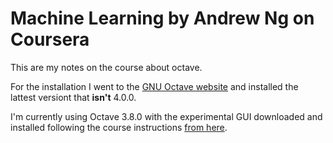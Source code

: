 # Machine Learning by Andrew Ng on Coursera

This are my notes on the course about octave.

For the installation I went to the [GNU Octave website](https://www.gnu.org/software/octave/) and installed the lattest versiont that **isn't** 4.0.0.

I'm currently using Octave 3.8.0 with the experimental GUI downloaded and installed following the course instructions [from here](https://sourceforge.net/projects/octave/files/Octave%20MacOSX%20Binary/2013-12-30%20binary%20installer%20of%20Octave%203.8.0%20for%20OSX%2010.9.1%20%28beta%29/GNU_Octave_3.8.0-6.dmg/download).
